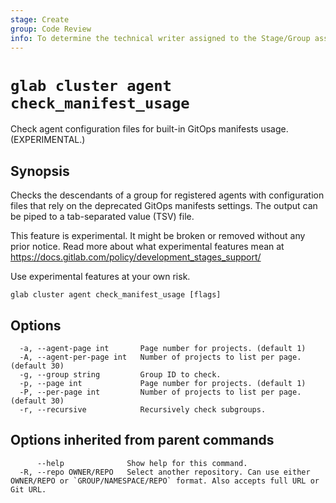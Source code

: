 ```yaml
---
stage: Create
group: Code Review
info: To determine the technical writer assigned to the Stage/Group associated with this page, see https://about.gitlab.com/handbook/product/ux/technical-writing/#assignments
---
```


<!--
This documentation is auto generated by a script.
Please do not edit this file directly. Run `make gen-docs` instead.
-->

# `glab cluster agent check_manifest_usage`

Check agent configuration files for built-in GitOps manifests usage. (EXPERIMENTAL.)

## Synopsis

Checks the descendants of a group for registered agents with configuration files that rely on the deprecated GitOps manifests settings.
The output can be piped to a tab-separated value (TSV) file.

This feature is experimental. It might be broken or removed without any prior notice.
Read more about what experimental features mean at
<https://docs.gitlab.com/policy/development_stages_support/>

Use experimental features at your own risk.

```plaintext
glab cluster agent check_manifest_usage [flags]
```

## Options

```plaintext
  -a, --agent-page int       Page number for projects. (default 1)
  -A, --agent-per-page int   Number of projects to list per page. (default 30)
  -g, --group string         Group ID to check.
  -p, --page int             Page number for projects. (default 1)
  -P, --per-page int         Number of projects to list per page. (default 30)
  -r, --recursive            Recursively check subgroups.
```

## Options inherited from parent commands

```plaintext
      --help              Show help for this command.
  -R, --repo OWNER/REPO   Select another repository. Can use either OWNER/REPO or `GROUP/NAMESPACE/REPO` format. Also accepts full URL or Git URL.
```
